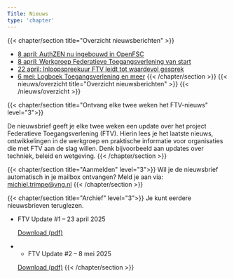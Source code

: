```yaml
---
Title: Nieuws
type: 'chapter'
---
```

{{< chapter/section title="Overzicht nieuwsberichten" >}}
- [8 april: AuthZEN nu ingebouwd in OpenFSC](20250408authzeninopenfsc)
- [8 april: Werkgroep Federatieve Toegangsverlening van start](20250408werkgroepvanstart)
- [22 april: Inloopspreekuur FTV leidt tot waardevol gesprek](20250422inloopspreekuur)
- [6 mei: Logboek Toegangsverlening en meer](20250506logboek)
{{< /chapter/section >}}
{{< nieuws/overzicht title="Overzicht nieuwsberichten" >}}
{{< /nieuws/overzicht >}}

{{< chapter/section title="Ontvang elke twee weken het FTV-nieuws" level="3">}}

De nieuwsbrief geeft je elke twee weken een update over het project Federatieve Toegangsverlening (FTV). Hierin lees je het laatste nieuws, ontwikkelingen in de werkgroep en praktische informatie voor organisaties die met FTV aan de slag willen. Denk bijvoorbeeld aan updates over techniek, beleid en wetgeving.
{{< /chapter/section >}}

{{< chapter/section title="Aanmelden" level="3">}}
Wil je de nieuwsbrief automatisch in je mailbox ontvangen? Meld je aan via:
michiel.trimpe@vng.nl
{{< /chapter/section >}}

{{< chapter/section title="Archief" level="3">}}
Je kunt eerdere nieuwsbrieven teruglezen.

- FTV Update #1 – 23 april 2025

  [Download (pdf)](/ftv/documents/ftv-update-1.pdf)
- - FTV Update #2 – 8 mei 2025

  [Download (pdf)](/ftv/documents/ftv-update-2.pdf)
{{< /chapter/section >}}
